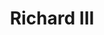 ---
title: Richard III 
season: In House
period: Autumn
venue: Trent, Great Hall
playwright: William Shakespeare
season_sort: 20

crew:
  - role: Producer
    name: Rosemary England


cast: 
  - name: John Izbicki

trivia: 
  - quote: Rosemary England had characters make use of the entire Great Hall, abseiling from the circle down to the stalls and run onto the stage ... We were meant to march up the centre aisle, then round to the aisle Left and down to the Stage ... I suddenly noticed I was being followed by only two characters; three others were calmly marching towards the Left aisle. I had to do something. 'My Lord of Hastings! Has't forgot the way to the Tower? This is by far the shorter route.' And I marched on...all the characters now behind me. Members of the audience howled with laughter and cheered the impromptu addition to the play.
    name: John Izbicki

---
